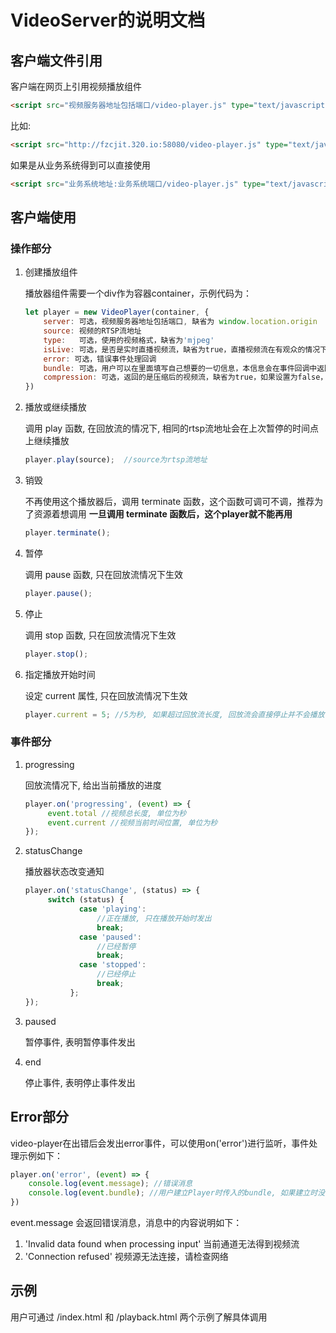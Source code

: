 # VideoServer的说明文档

## 客户端文件引用

客户端在网页上引用视频播放组件

```html
<script src="视频服务器地址包括端口/video-player.js" type="text/javascript"></script>
```

比如:

```html
<script src="http://fzcjit.320.io:58080/video-player.js" type="text/javascript"></script>
```

如果是从业务系统得到可以直接使用

```html
<script src="业务系统地址:业务系统端口/video-player.js" type="text/javascript"></script>
```



## 客户端使用

### 操作部分

1. 创建播放组件

   播放器组件需要一个div作为容器container，示例代码为：

   ```javascript
   let player = new VideoPlayer(container, {
       server: 可选，视频服务器地址包括端口, 缺省为 window.location.origin
       source: 视频的RTSP流地址
       type:   可选，使用的视频格式，缺省为'mjpeg'
       isLive: 可选，是否是实时直播视频流，缺省为true，直播视频流在有观众的情况下，不会结束视频流推送
       error: 可选，错误事件处理回调
       bundle: 可选，用户可以在里面填写自己想要的一切信息，本信息会在事件回调中返回给用户,
       compression: 可选，返回的是压缩后的视频流，缺省为true，如果设置为false，这返回原始流，
   })
   ```

2. 播放或继续播放

   调用 play 函数, 在回放流的情况下, 相同的rtsp流地址会在上次暂停的时间点上继续播放

   ```javascript
   player.play(source);  //source为rtsp流地址
   ```

3. 销毁

   不再使用这个播放器后，调用 terminate 函数，这个函数可调可不调，推荐为了资源着想调用
   **一旦调用 terminate 函数后，这个player就不能再用**

   ```javascript
   player.terminate();
   ```

4. 暂停

   调用 pause 函数, 只在回放流情况下生效

   ```javascript
   player.pause();
   ```

5. 停止

   调用 stop 函数, 只在回放流情况下生效

   ```javascript
   player.stop();
   ```

6. 指定播放开始时间

   设定 current 属性, 只在回放流情况下生效

   ```javascript
   player.current = 5; //5为秒, 如果超过回放流长度, 回放流会直接停止并不会播放
   ```

### 事件部分

1. progressing

   回放流情况下, 给出当前播放的进度

   ```javascript
   player.on('progressing', (event) => {
        event.total //视频总长度, 单位为秒
        event.current //视频当前时间位置, 单位为秒
   });
   ```

2. statusChange

   播放器状态改变通知

   ```javascript
   player.on('statusChange', (status) => {
        switch (status) {
               case 'playing': 
                   //正在播放, 只在播放开始时发出
                   break;
               case 'paused':
                   //已经暂停
                   break;
               case 'stopped':
                   //已经停止
                   break;    
             };
   });
   ```

3. paused

   暂停事件, 表明暂停事件发出

4. end

   停止事件, 表明停止事件发出


## Error部分

video-player在出错后会发出error事件，可以使用on('error')进行监听，事件处理示例如下：

```javascript
player.on('error', (event) => {
    console.log(event.message); //错误消息
    console.log(event.bundle); //用户建立Player时传入的bundle, 如果建立时没有传入，这里返回{}对象
})
```

event.message 会返回错误消息，消息中的内容说明如下：

1. 'Invalid data found when processing input' 当前通道无法得到视频流
2. 'Connection refused' 视频源无法连接，请检查网络

## 示例

用户可通过 /index.html 和 /playback.html 两个示例了解具体调用
